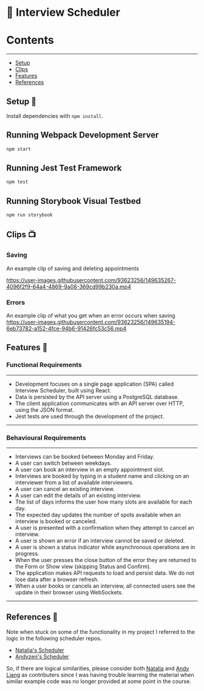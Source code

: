 # 📅 Interview Scheduler


# Contents

___

- [Setup](#setup-)
- [Clips](#clips-)
- [Features](#features-)
- [References](#references-)

 ## Setup 💚

Install dependencies with `npm install`.

## Running Webpack Development Server

```sh
npm start
```

## Running Jest Test Framework

```sh
npm test
```

## Running Storybook Visual Testbed

```sh
npm run storybook
```

## Clips 📺


### Saving
An example clip of saving and deleting appointments

https://user-images.githubusercontent.com/93623256/149635267-4096f2f9-64a4-4869-9a08-369cd99b230a.mp4


### Errors
An example clip of what you get when an error occurs when saving
https://user-images.githubusercontent.com/93623256/149635194-6eb73782-a152-4fce-94b6-91426fc53c56.mp4

## Features 🐾

### Functional Requirements

---

- Development focuses on a single page application (SPA) called Interview Scheduler, built using React.
- Data is persisted by the API server using a PostgreSQL database.
- The client application communicates with an API server over HTTP, using the JSON format.
- Jest tests are used through the development of the project.

---

### Behavioural Requirements

---

- Interviews can be booked between Monday and Friday.
-  A user can switch between weekdays.
-  A user can book an interview in an empty appointment slot.
-  Interviews are booked by typing in a student name and clicking on an interviewer from a list of available interviewers.
-  A user can cancel an existing interview.
-  A user can edit the details of an existing interview.
-  The list of days informs the user how many slots are available for each day.
-  The expected day updates the number of spots available when an interview is booked or canceled.
- A user is presented with a confirmation when they attempt to cancel an interview.
- A user is shown an error if an interview cannot be saved or deleted.
- A user is shown a status indicator while asynchronous operations are in progress.
- When the user presses the close button of the error they are returned to the Form or Show view (skipping Status and Confirm).
- The application makes API requests to load and persist data. We do not lose data after a browser refresh.
- When a user books or cancels an interview, all connected users see the update in their browser using WebSockets.

---

## References 📖

Note when stuck on some of the functionality in my project I referred to the logic in the following scheduler repos.

- [Natalia's Scheduler](https://github.com/yuzhakova/scheduler)
- [Andyzen's Scheduler](https://github.com/andyzen619/lighthouse-labs-scheduler)

So, if there are logical similarities, please consider both [Natalia](https://github.com/yuzhakova) and [Andy Liang](https://github.com/andyzen619) as contributers
since I was having trouble learning the material when similar example code was no longer provided at some point in the course.
